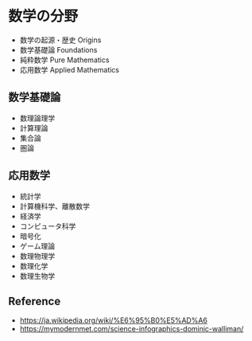 # 数学の分野

- 数学の起源・歴史 Origins
- 数学基礎論 Foundations
- 純粋数学 Pure Mathematics
- 応用数学 Applied Mathematics

## 数学基礎論

- 数理論理学
- 計算理論
- 集合論
- 圏論

## 応用数学

- 統計学
- 計算機科学、離散数学
- 経済学
- コンピュータ科学
- 暗号化
- ゲーム理論
- 数理物理学
- 数理化学
- 数理生物学

## Reference

- https://ja.wikipedia.org/wiki/%E6%95%B0%E5%AD%A6
- https://mymodernmet.com/science-infographics-dominic-walliman/
